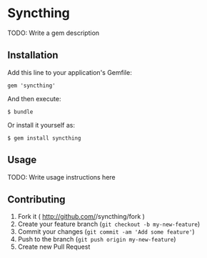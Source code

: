 # Syncthing

TODO: Write a gem description

## Installation

Add this line to your application's Gemfile:

    gem 'syncthing'

And then execute:

    $ bundle

Or install it yourself as:

    $ gem install syncthing

## Usage

TODO: Write usage instructions here

## Contributing

1. Fork it ( http://github.com/<my-github-username>/syncthing/fork )
2. Create your feature branch (`git checkout -b my-new-feature`)
3. Commit your changes (`git commit -am 'Add some feature'`)
4. Push to the branch (`git push origin my-new-feature`)
5. Create new Pull Request
